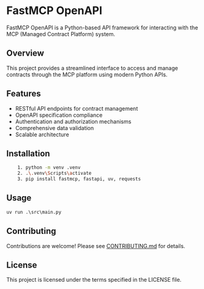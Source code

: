 # FastMCP OpenAPI

FastMCP OpenAPI is a Python-based API framework for interacting with the MCP (Managed Contract Platform) system.

## Overview

This project provides a streamlined interface to access and manage contracts through the MCP platform using modern Python APIs.

## Features

- RESTful API endpoints for contract management
- OpenAPI specification compliance
- Authentication and authorization mechanisms
- Comprehensive data validation
- Scalable architecture

## Installation

```bash
    1. python -m venv .venv 
    2. .\.venv\Scripts\activate
    3. pip install fastmcp, fastapi, uv, requests

```

## Usage

```python
uv run .\src\main.py

```

## Contributing

Contributions are welcome! Please see [CONTRIBUTING.md](./CONTRIBUTING.md) for details.

## License

This project is licensed under the terms specified in the LICENSE file.